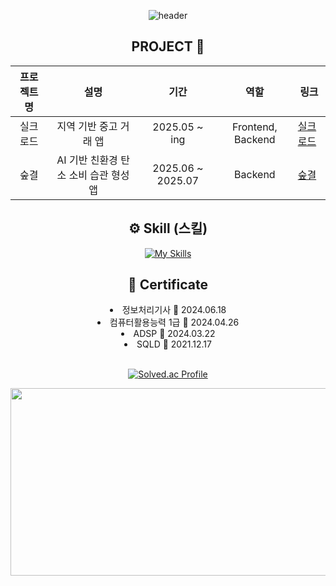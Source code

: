<div align="center">

![header](https://capsule-render.vercel.app/api?type=waving&color=gradient&height=300&section=header&text=MINSUB%20YUN's%20Github)



<h2> PROJECT 🌊 </h2>
 
| 프로젝트명 |                  설명                   |        기간         |         역할          | 링크                                                                                    |
|:-----:|:-------------------------------------:|:-----------------:|:-------------------:|---------------------------------------------------------------------------------------|
| 실크로드  |             지역 기반 중고 거래 앱             |   2025.05 ~ ing   |  Frontend, Backend  | [실크로드](https://github.com/minsubyun1/Silkroad)                                        |
|  숲결   |       	AI 기반 친환경 탄소 소비 습관 형성 앱        | 2025.06 ~ 2025.07 |       Backend       | [숲결](https://github.com/minsubyun1/Soopgyeol)                                         |



</div>


<div align="center">

<h2>⚙ Skill (스킬)</h2>

[![My Skills](https://skillicons.dev/icons?i=aws,java,javascript,mysql,spring,postman&perline=3)](https://skillicons.dev)

<h2>📄 Certificate</h2>
<li>정보처리기사 📆 2024.06.18 </li>
<li>컴퓨터활용능력 1급 📆 2024.04.26 </li>
<li>ADSP 📆 2024.03.22 </li>
<li>SQLD 📆 2021.12.17 </li>

<br />


[![Solved.ac Profile](http://mazassumnida.wtf/api/v2/generate_badge?boj=minsubyun1)](https://solved.ac/minsubyun1/)

<a href="https://www.gitanimals.org/en_US?utm_medium=image&utm_source=minsubyun1&utm_content=farm">
<img
  src="https://render.gitanimals.org/farms/minsubyun1"
  width="600"
  height="300"
/>
</a>

</div>















<!--
**minsubyun1/minsubyun1** is a ✨ _special_ ✨ repository because its `README.md` (this file) appears on your GitHub profile.

Here are some ideas to get you started:

- 🔭 I’m currently working on ...
- 🌱 I’m currently learning ...
- 👯 I’m looking to collaborate on ...
- 🤔 I’m looking for help with ...
- 💬 Ask me about ...
- 📫 How to reach me: ...
- 😄 Pronouns: ...
- ⚡ Fun fact: ...
-->
